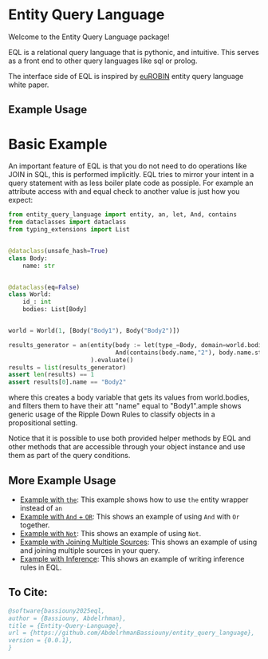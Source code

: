 # Entity Query Language


Welcome to the Entity Query Language package!

EQL is a relational query language that is pythonic, and intuitive. This serves as a front end
to other query languages like sql or prolog.

The interface side of EQL is inspired by [euROBIN](https://www.eurobin-project.eu/) entity query language white paper.


## Example Usage

# Basic Example
An important feature of EQL is that you do not need to do operations like JOIN in SQL, this is performed implicitly.
EQL tries to mirror your intent in a query statement with as less boiler plate code as possiple.
For example an attribute access with and equal check to another value is just how you expect:

```python
from entity_query_language import entity, an, let, And, contains
from dataclasses import dataclass
from typing_extensions import List


@dataclass(unsafe_hash=True)
class Body:
    name: str


@dataclass(eq=False)
class World:
    id_: int
    bodies: List[Body]


world = World(1, [Body("Body1"), Body("Body2")])

results_generator = an(entity(body := let(type_=Body, domain=world.bodies),
                              And(contains(body.name,"2"), body.name.startswith("Body")))
                       ).evaluate()
results = list(results_generator)
assert len(results) == 1
assert results[0].name == "Body2"
```

where this creates a body variable that gets its values from world.bodies, and filters them to have their att "name"
equal to "Body1".ample shows generic usage of the Ripple Down Rules to classify objects in a propositional setting.

Notice that it is possible to use both provided helper methods by EQL and other methods that are accessible through your
object instance and use them as part of the query conditions.

## More Example Usage

- [Example with `the`](example_with_the.md): This example shows how to use `the` entity wrapper instead of `an`
- [Example with `And` + `OR`](example_with_and_or.md): This shows an example of using `And` with `Or` together.
- [Example with `Not`](example_with_not.md): This shows an example of using `Not`.
- [Example with Joining Multiple Sources](example_with_joining_multiple_sources.md): This shows an example of using and joining multiple sources in your query. 
- [Example with Inference](example_with_inference.md): This shows an example of writing inference rules in EQL.

## To Cite:

```bib
@software{bassiouny2025eql,
author = {Bassiouny, Abdelrhman},
title = {Entity-Query-Language},
url = {https://github.com/AbdelrhmanBassiouny/entity_query_language},
version = {0.0.1},
}
```